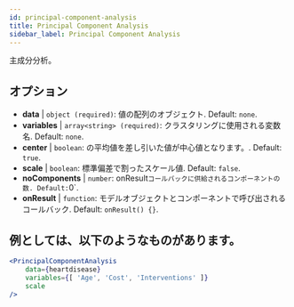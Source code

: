 ```yaml
---
id: principal-component-analysis
title: Principal Component Analysis
sidebar_label: Principal Component Analysis
---
```


主成分分析。

## オプション

* __data__ | `object (required)`: 値の配列のオブジェクト. Default: `none`.
* __variables__ | `array<string> (required)`: クラスタリングに使用される変数名. Default: `none`.
* __center__ | `boolean`: の平均値を差し引いた値が中心値となります。. Default: `true`.
* __scale__ | `boolean`: 標準偏差で割ったスケール値. Default: `false`.
* __noComponents__ | `number`: onResult` コールバックに供給されるコンポーネントの数. Default: `0`.
* __onResult__ | `function`: モデルオブジェクトとコンポーネントで呼び出されるコールバック. Default: `onResult() {}`.


## 例としては、以下のようなものがあります。

```jsx live
<PrincipalComponentAnalysis 
    data={heartdisease} 
    variables={[ 'Age', 'Cost', 'Interventions' ]}
    scale
/>
```

